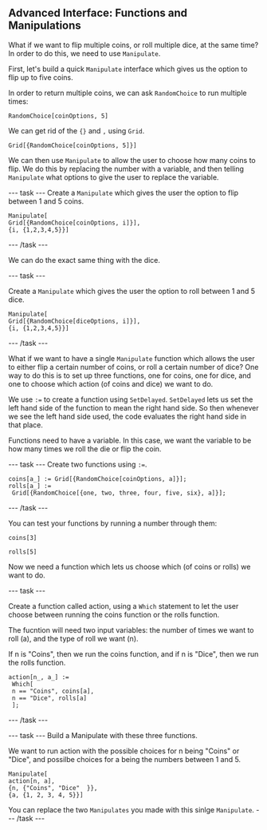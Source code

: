 ## Advanced Interface: Functions and Manipulations

What if we want to flip multiple coins, or roll multiple dice, at the same time?
In order to do this, we need to use `Manipulate`.

First, let's build a quick `Manipulate` interface which gives us the option to flip up to five coins.

In order to return multiple coins, we can ask `RandomChoice` to run multiple times:

```
RandomChoice[coinOptions, 5]
```
We can get rid of the `{}` and `,` using `Grid`.

```
Grid[{RandomChoice[coinOptions, 5]}]
```

We can then use `Manipulate` to allow the user to choose how many coins to flip. We do this by replacing the number with a variable, and then telling `Manipulate` what options to give the user to replace the variable.

--- task ---
Create a `Manipulate` which gives the user the option to flip between 1 and 5 coins.

```
Manipulate[
Grid[{RandomChoice[coinOptions, i]}],
{i, {1,2,3,4,5}}]
```
--- /task ---

We can do the exact same thing with the dice.

--- task ---

Create a `Manipulate` which gives the user the option to roll between 1 and 5 dice.

```
Manipulate[
Grid[{RandomChoice[diceOptions, i]}],
{i, {1,2,3,4,5}}]
```

--- /task ---

What if we want to have a single `Manipulate` function which allows the user to either flip a certain number of coins, or roll a certain number of dice?
One way to do this is to set up three functions, one for coins, one for dice, and one to choose which action (of coins and dice) we want to do.

We use `:=` to create a function using `SetDelayed`. `SetDelayed` lets us set the left hand side of the function to mean the right hand side. So then whenever we see the left hand side used, the code evaluates the right hand side in that place.

Functions need to have a variable. In this case, we want the variable to be how many times we roll the die or flip the coin.

--- task ---
Create two functions using `:=`. 

```
coins[a_] := Grid[{RandomChoice[coinOptions, a]}]; 
rolls[a_] := 
 Grid[{RandomChoice[{one, two, three, four, five, six}, a]}];
 ```
 --- /task ---
 
 You can test your functions by running a number through them:
 
 ```
 coins[3]
 ```
 
 ```
 rolls[5]
 ```
 
 Now we need a function which lets us choose which (of coins or rolls) we want to do.
 
 --- task ---

Create a function called action, using a `Which` statement to let the user choose between running the coins function or the rolls function.

The fucntion will need two input variables: the number of times we want to roll (a), and the type of roll we want (n).

If n is "Coins", then we run the coins function, and if n is "Dice", then we run the rolls function.
 
 ```
 action[n_, a_] := 
  Which[
  n == "Coins", coins[a],
  n == "Dice", rolls[a]
  ];
```

 --- /task ---
 
 
  --- task ---
Build a Manipulate with these three functions. 

We want to run action with the possible choices for n being "Coins" or "Dice", and possilbe choices for a being the numbers between 1 and 5.
 
 ```
 Manipulate[
 action[n, a], 
 {n, {"Coins", "Dice"  }},
 {a, {1, 2, 3, 4, 5}}]
 ``` 
 
 You can replace the two `Manipulates` you made with this sinlge `Manipulate`.
 --- /task ---